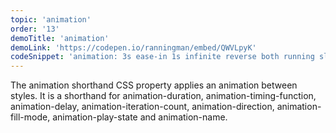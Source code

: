 ```yaml
---
topic: 'animation'
order: '13'
demoTitle: 'animation'
demoLink: 'https://codepen.io/ranningman/embed/QWVLpyK'
codeSnippet: 'animation: 3s ease-in 1s infinite reverse both running slidein;'
---
```


The animation shorthand CSS property applies an animation between styles. It is a shorthand for animation-duration, animation-timing-function, animation-delay, animation-iteration-count, animation-direction, animation-fill-mode, animation-play-state and animation-name.
